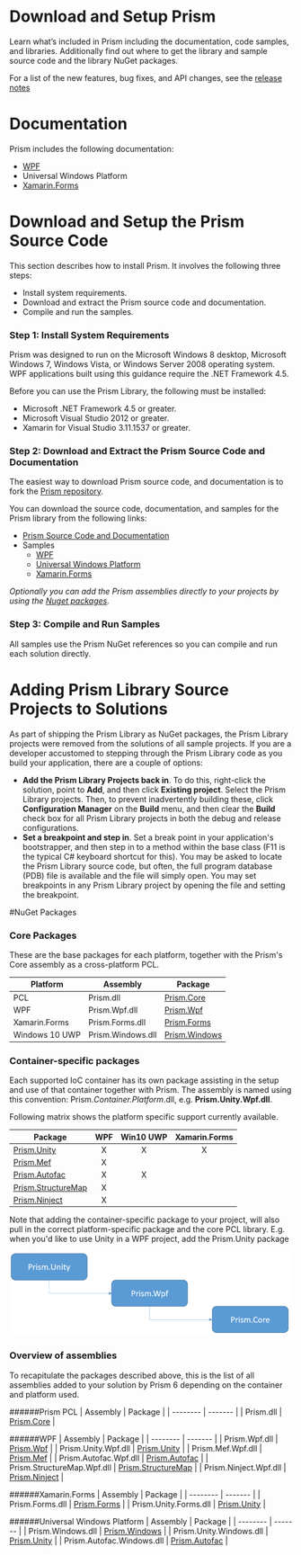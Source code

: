 ﻿# Download and Setup Prism

Learn what’s included in Prism including the documentation, code samples, and libraries.  Additionally find out where to get the library and sample source code and the library NuGet packages.

For a list of the new features, bug fixes, and API changes, see the [release notes](https://github.com/PrismLibrary/Prism/wiki/Release-Notes---6.0.0)

# Documentation
Prism includes the following documentation:

-  [WPF](https://github.com/PrismLibrary/Prism/tree/master/Documentation/WPF)
-  Universal Windows Platform
-  [Xamarin.Forms](https://github.com/PrismLibrary/Prism/tree/master/Documentation/Xamarin.Forms)

# Download and Setup the Prism Source Code

This section describes how to install Prism. It involves the following three steps:

-  Install system requirements.
-  Download and extract the Prism source code and documentation.
-  Compile and run the samples.

### Step 1: Install System Requirements 

Prism was designed to run on the Microsoft Windows 8 desktop, Microsoft Windows 7, Windows Vista, or Windows Server 2008 operating system. WPF applications built using this guidance require the .NET Framework 4.5.

Before you can use the Prism Library, the following must be installed:

-  Microsoft .NET Framework 4.5 or greater.
-  Microsoft Visual Studio 2012 or greater.
-  Xamarin for Visual Studio 3.11.1537 or greater.

### Step 2: Download and Extract the Prism Source Code and Documentation

The easiest way to download Prism source code, and documentation is to fork the [Prism repository](https://github.com/prismlibrary/prism).

You can download the source code, documentation, and samples for the Prism library from the following links:

-  [Prism Source Code and Documentation](https://github.com/PrismLibrary/Prism/releases)
-  Samples
    -  [WPF](https://github.com/PrismLibrary/Prism-Samples-Wpf)
    -  [Universal Windows Platform](https://github.com/PrismLibrary/Prism-Samples-Windows)
    -  [Xamarin.Forms](https://github.com/PrismLibrary/Prism-Samples-Forms)

_Optionally you can add the Prism assemblies directly to your projects by using the [Nuget packages](#nuget-packages)._

### Step 3: Compile and Run Samples

All samples use the Prism NuGet references so you can compile and run each solution directly.

# Adding Prism Library Source Projects to Solutions

As part of shipping the Prism Library as NuGet packages, the Prism Library projects were removed from the solutions of all sample projects. If you are a developer accustomed to stepping through the Prism Library code as you build your application, there are a couple of options:

-  **Add the Prism Library Projects back in**. To do this, right-click the solution, point to **Add**, and then click **Existing project**. Select the Prism Library projects. Then, to prevent inadvertently building these, click **Configuration Manager** on the **Build**
menu, and then clear the **Build** check box for all Prism Library projects in both the debug and release configurations.
-  **Set a breakpoint and step in**. Set a break point in your application's bootstrapper, and then step in to a method within the base class (F11 is the typical C\# keyboard shortcut for this). You may be asked to locate the Prism Library source code, but often, the full program database (PDB) file is available and the file will simply open. You may set breakpoints in any Prism Library project by opening the file and setting the breakpoint.

#NuGet Packages
### Core Packages

These are the base packages for each platform, together with the Prism's Core assembly as a cross-platform PCL.

| Platform | Assembly | Package |
| -------- | -------- | ------- |
| PCL | Prism.dll | [Prism.Core][1] |
| WPF | Prism.Wpf.dll | [Prism.Wpf][2] |
| Xamarin.Forms | Prism.Forms.dll | [Prism.Forms][3] |
| Windows 10 UWP | Prism.Windows.dll | [Prism.Windows][4] |

### Container-specific packages

Each supported IoC container has its own package assisting in the setup and use of that container together with Prism. The assembly is named using this convention: Prism.*Container.Platform*.dll, e.g. **Prism.Unity.Wpf.dll**. 

Following matrix shows the platform specific support currently available.

| Package               | WPF | Win10 UWP | Xamarin.Forms |
|-----------------------|:---:|:---:|:---:|
| [Prism.Unity][5]      |  X  |  X  |  X  |
| [Prism.Mef][6]        |  X  |     |     |
| [Prism.Autofac][7]    |  X  |  X  |     |
| [Prism.StructureMap][8]| X  |     |     |
| [Prism.Ninject][9]    |  X  |     |     |

Note that adding the container-specific package to your project, will also pull in the correct platform-specific package and the core PCL library. E.g. when you'd like to use Unity in a WPF project, add the Prism.Unity package

![NuGet package tree](images/NuGetPackageTree.png)

### Overview of assemblies

To recapitulate the packages described above, this is the list of all assemblies added to your solution by Prism 6 depending on the container and platform used.

######Prism PCL
| Assembly | Package |
| -------- | ------- |
| Prism.dll | [Prism.Core][1] |

######WPF
| Assembly | Package |
| -------- | ------- |
| Prism.Wpf.dll | [Prism.Wpf][2] |
| Prism.Unity.Wpf.dll | [Prism.Unity][5] |
| Prism.Mef.Wpf.dll | [Prism.Mef][6] |
| Prism.Autofac.Wpf.dll | [Prism.Autofac][7] |
| Prism.StructureMap.Wpf.dll | [Prism.StructureMap][8] |
| Prism.Ninject.Wpf.dll | [Prism.Ninject][9] |

######Xamarin.Forms
| Assembly | Package |
| -------- | ------- |
| Prism.Forms.dll | [Prism.Forms][3] |
| Prism.Unity.Forms.dll | [Prism.Unity][5] |

######Universal Windows Platform
| Assembly | Package |
| -------- | ------- |
| Prism.Windows.dll | [Prism.Windows][4] |
| Prism.Unity.Windows.dll | [Prism.Unity][5] |
| Prism.Autofac.Windows.dll | [Prism.Autofac][7] |

[1]: https://www.nuget.org/packages/Prism.Core/
[2]: https://www.nuget.org/packages/Prism.Wpf/
[3]: https://www.nuget.org/packages/Prism.Forms/
[4]: https://www.nuget.org/packages/Prism.Windows/
[5]: https://www.nuget.org/packages/Prism.Unity/
[6]: https://www.nuget.org/packages/Prism.Mef/
[7]: https://www.nuget.org/packages/Prism.Autofac/
[8]: https://www.nuget.org/packages/Prism.StructureMap/
[9]: https://www.nuget.org/packages/Prism.Ninject/